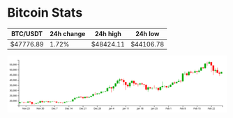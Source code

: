 # Bitcoin Stats

BTC/USDT|24h change|24h high|24h low|
|---|---|---|---|
|$47776.89|1.72%|$48424.11|$44106.78|

<img src="./chart.svg">
